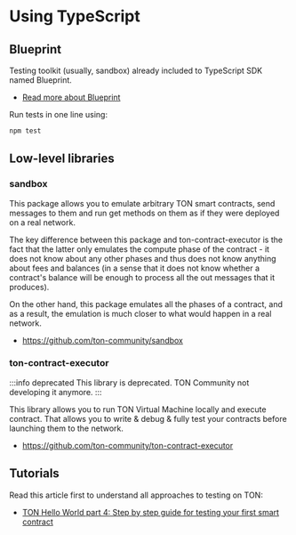 # Using TypeScript

## Blueprint

Testing toolkit (usually, sandbox) already included to TypeScript SDK named Blueprint.

- [Read more about Blueprint](/v3/documentation/smart-contracts/getting-started/javascript)

Run tests in one line using:

```bash npm2yarn
npm test
```

## Low-level libraries

### sandbox

This package allows you to emulate arbitrary TON smart contracts, send messages to them and run get methods on them as if they were deployed on a real network.

The key difference between this package and ton-contract-executor is the fact that the latter only emulates the compute phase of the contract - it does not know about any other phases and thus does not know anything about fees and balances (in a sense that it does not know whether a contract's balance will be enough to process all the out messages that it produces).

On the other hand, this package emulates all the phases of a contract, and as a result, the emulation is much closer to what would happen in a real network.

- https://github.com/ton-community/sandbox

### ton-contract-executor

:::info deprecated
This library is deprecated. TON Community not developing it anymore.
:::

This library allows you to run TON Virtual Machine locally and execute contract. That allows you to write & debug & fully test your contracts before launching them to the network.

- https://github.com/ton-community/ton-contract-executor

## Tutorials

Read this article first to understand all approaches to testing on TON:

* [TON Hello World part 4: Step by step guide for testing your first smart contract](https://ton-community.github.io/tutorials/04-testing/)
